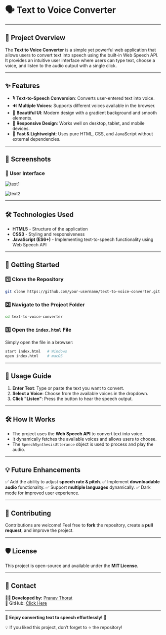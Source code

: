 # 🗣️ Text to Voice Converter

---

## 🎯 Project Overview
The **Text to Voice Converter** is a simple yet powerful web application that allows users to convert text into speech using the built-in Web Speech API. It provides an intuitive user interface where users can type text, choose a voice, and listen to the audio output with a single click.

---

## ✨ Features
- 🎙️ **Text-to-Speech Conversion**: Converts user-entered text into voice.
- 🔊 **Multiple Voices**: Supports different voices available in the browser.
- 🎨 **Beautiful UI**: Modern design with a gradient background and smooth elements.
- 📱 **Responsive Design**: Works well on desktop, tablet, and mobile devices.
- 🚀 **Fast & Lightweight**: Uses pure HTML, CSS, and JavaScript without external dependencies.

---

## 📸 Screenshots
### 🎨 User Interface
![text1](https://github.com/user-attachments/assets/3e4a6b46-306e-49d4-87f3-1edccd4c66f3)

![text2](https://github.com/user-attachments/assets/bc55bb79-43f4-4805-883c-fcb759539a49)

---

## 🛠️ Technologies Used
- **HTML5** - Structure of the application
- **CSS3** - Styling and responsiveness
- **JavaScript (ES6+)** - Implementing text-to-speech functionality using Web Speech API

---

## 🚀 Getting Started
### 1️⃣ Clone the Repository
```bash
git clone https://github.com/your-username/text-to-voice-converter.git
```

### 2️⃣ Navigate to the Project Folder
```bash
cd text-to-voice-converter
```

### 3️⃣ Open the `index.html` File
Simply open the file in a browser:
```bash
start index.html   # Windows
open index.html    # macOS
```
---

## 🎯 Usage Guide
1. **Enter Text**: Type or paste the text you want to convert.
2. **Select a Voice**: Choose from the available voices in the dropdown.
3. **Click "Listen"**: Press the button to hear the speech output.

---

## 🛠️ How It Works
- The project uses the **Web Speech API** to convert text into voice.
- It dynamically fetches the available voices and allows users to choose.
- The `SpeechSynthesisUtterance` object is used to process and play the audio.

---

## 💡 Future Enhancements
✅ Add the ability to adjust **speech rate & pitch**.
✅ Implement **downloadable audio** functionality.
✅ Support **multiple languages** dynamically.
✅ Dark mode for improved user experience.

---

## 🤝 Contributing
Contributions are welcome! Feel free to **fork** the repository, create a **pull request**, and improve the project.

---

## 🛡️ License
This project is open-source and available under the **MIT License**.

---

## 📩 Contact
👨‍💻 **Developed by:** [Pranav Thorat](https://www.linkedin.com/in/curiouspranavthorat/)  
🐙 GitHub: [Click Here](https://github.com/PranavThorat1432)  
 

---
🚀 **Enjoy converting text to speech effortlessly!** 🎤

💡 If you liked this project, don’t forget to ⭐ the repository!
